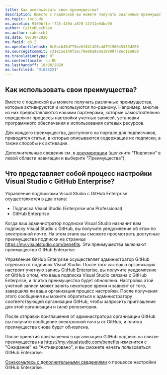 ```yaml
---
title: Как использовать свои преимущества?
description: Вместе с подпиской вы можете получать различные преимущества, которые активируются и используются по-разному. Например, многие из них предоставляются...
ms.topic: include
ms.assetid: 9109bf1e-f725-439d-a870-13741e0dbc90
author: CaityBuschlen
ms.author: cabuschl
ms.date: 09/30/2020
ms.faqid: q3_2
ms.openlocfilehash: 8c0bcb40d775be6184f420cdd79156645333d260
ms.sourcegitcommit: c31815e140f2ec79e00a9a9a19900778ec11e860
ms.translationtype: HT
ms.contentlocale: ru-RU
ms.lasthandoff: 10/08/2020
ms.locfileid: "91838221"
---
```

## <a name="how-do-i-use-my-benefits"></a>Как использовать свои преимущества?

Вместе с подпиской вы можете получать различные преимущества, которые активируются и используются по-разному. Например, многие из них предоставляются нашими партнерами, которые самостоятельно определяют процессы настройки учетных записей, установки программного обеспечения и использования сетевых ресурсов.

Для каждого преимущества, доступного на портале для подписчиков, приводятся статьи, в которых описываются содержащие их подписки, а также способы их активации.

Дополнительные сведения см. в [документации](../../../../whats-new-in-subscriptions.md) (щелкните "Подписки" в левой области навигации и выберите "Преимущества").

## <a name="what-is-the-visual-studio-with-github-enterprise-setup-process"></a>Что представляет собой процесс настройки Visual Studio с GitHub Enterprise? 

Управление подписками Visual Studio с GitHub Enterprise осуществляется в два этапа:  
- Подписка Visual Studio (Enterprise или Professional)  
- GitHub Enterprise  

Когда ваш администратор подписки Visual Studio назначит вам подписку Visual Studio с GitHub, вы получите уведомление об этом по электронной почте. На этом этапе вы сможете просмотреть доступные преимущества подписки на странице <https://my.visualstudio.com/benefits>. Эти преимущества включают преимущество GitHub Enterprise. 

Управление GitHub Enterprise осуществляет администратор GitHub отдельно от подписок Visual Studio. После того как ваша организация настроит учетную запись GitHub Enterprise, вы получите уведомление от GitHub о том, что ваша подписка Visual Studio связана c GitHub Enterprise, и плитка преимущества будет обновлена. Настройка этой учетной записи может занять некоторое время и зависит от того, завершила ли ваша организация процесс настройки. После получения этого сообщения вы можете обратиться к администратору соответствующей организации GitHub, чтобы запросить приглашение для этой организации и (или) репозитория. 

После отправки приглашения от администратора организации GitHub вы получите сообщение электронной почты от GitHub, и плитка преимущества снова будет обновлена. 

После принятия приглашения в организацию GitHub надпись на плитке преимущества на <https://my.visualstudio.com/benefits> изменится с "Ожидание" на "Активировано", и вы сможете начать пользоваться GitHub Enterprise. 

[Ознакомьтесь с дополнительными сведениями](../../../../access-github.md) о процессе настройки GitHub Enterprise. 
